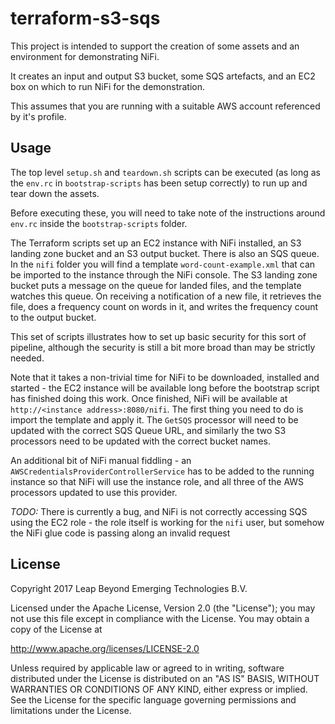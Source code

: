 # terraform-s3-sqs

This project is intended to support the creation of some assets and an environment for demonstrating NiFi.

It creates an input and output S3 bucket, some SQS artefacts, and an EC2 box on which to run NiFi for the demonstration.

This assumes that you are running with a suitable AWS account referenced by it's profile.

## Usage
The top level `setup.sh` and `teardown.sh` scripts can be executed (as long as the `env.rc` in `bootstrap-scripts` has been setup correctly) to run up
and tear down the assets.

Before executing these, you will need to take note of the instructions around `env.rc` inside the `bootstrap-scripts` folder.

The Terraform scripts set up an EC2 instance with NiFi installed, an S3 landing zone bucket and an S3 output bucket. There is also an SQS queue. In the `nifi` folder you will find a template `word-count-example.xml` that can be imported to the instance through the NiFi console. The S3 landing zone bucket puts a message on the queue for landed files, and the template watches this queue. On receiving a notification of a new file, it retrieves the file, does a frequency count on words in it, and writes the frequency count to the output bucket.

This set of scripts illustrates how to set up basic security for this sort of pipeline, although the security is still a bit more broad than may be strictly needed.

Note that it takes a non-trivial time for NiFi to be downloaded, installed and started - the EC2 instance will be available long before the bootstrap script has finished doing this work. Once finished, NiFi will be available at `http://<instance address>:8080/nifi`. The first thing you need to do is import the template and apply it. The `GetSQS` processor will need to be updated with the correct SQS Queue URL, and similarly the two S3 processors need to be updated with the correct bucket names.

An additional bit of NiFi manual fiddling - an `AWSCredentialsProviderControllerService` has to be added to the running instance so that NiFi will use the instance role, and all three of the AWS processors updated to use this provider.

*TODO:* There is currently a bug, and NiFi is not correctly accessing SQS using the EC2 role - the role itself is working for the `nifi` user, but somehow the NiFi glue code is passing along an invalid request

## License
Copyright 2017 Leap Beyond Emerging Technologies B.V.

Licensed under the Apache License, Version 2.0 (the "License");
you may not use this file except in compliance with the License.
You may obtain a copy of the License at

   http://www.apache.org/licenses/LICENSE-2.0

Unless required by applicable law or agreed to in writing, software
distributed under the License is distributed on an "AS IS" BASIS,
WITHOUT WARRANTIES OR CONDITIONS OF ANY KIND, either express or implied.
See the License for the specific language governing permissions and
limitations under the License.
